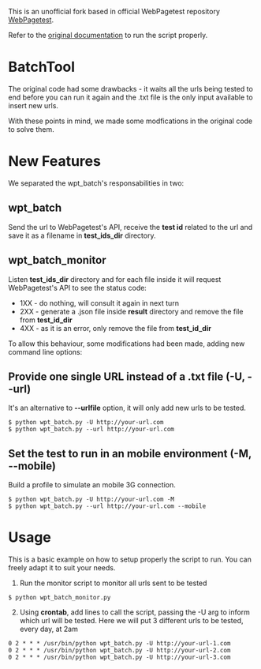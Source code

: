 This is an unofficial fork based in official WebPagetest repository [WebPagetest](https://github.com/WPO-Foundation/webpagetest).

Refer to the [original documentation](https://sites.google.com/a/webpagetest.org/docs/advanced-features/webpagetest-batch-processing-command-line-tool) to run the script properly.

<h1>BatchTool</h1>

The original code had some drawbacks - it waits all the urls being tested to end before you can run it again and the .txt file is the only input available to insert new urls.

With these points in mind, we made some modfications in the original code to solve them.

<h1>New Features</h1>

We separated the wpt_batch's responsabilities in two:

<h2>wpt_batch</h2>

Send the url to WebPagetest's API, receive the **test id** related to the url and save it as a filename in **test_ids_dir** directory.

<h2>wpt_batch_monitor</h2>

Listen **test_ids_dir** directory and for each file inside it will request WebPagetest's API to see the status code:
* 1XX - do nothing, will consult it again in next turn
* 2XX - generate a .json file inside **result** directory and remove the file from **test_id_dir**
* 4XX - as it is an error, only remove the file from **test_id_dir**

To allow this behaviour, some modifications had been made, adding new command line options:

<h2>Provide one single URL instead of a .txt file (-U, --url)</h2>

It's an alternative to **--urlfile** option, it will only add new urls to be tested.

<pre>
<code>$ python wpt_batch.py -U http://your-url.com</code>
<code>$ python wpt_batch.py --url http://your-url.com</code>
</pre>

<h2>Set the test to run in an mobile environment (-M, --mobile)</h2>
Build a profile to simulate an mobile 3G connection.
<pre>
<code>$ python wpt_batch.py -U http://your-url.com -M</code>
<code>$ python wpt_batch.py --url http://your-url.com --mobile</code>
</pre>

<h1>Usage</h1>

This is a basic example on how to setup properly the script to run. You can freely adapt it to suit your needs.

1. Run the monitor script to monitor all urls sent to be tested

<pre>
<code>$ python wpt_batch_monitor.py</code>
</pre>

2. Using **crontab**, add lines to call the script, passing the -U arg to inform which url will be tested. Here we will put 3 different urls to be tested, every day, at 2am

<pre>
<code>0 2 * * * /usr/bin/python wpt_batch.py -U http://your-url-1.com</code>
<code>0 2 * * * /usr/bin/python wpt_batch.py -U http://your-url-2.com</code>
<code>0 2 * * * /usr/bin/python wpt_batch.py -U http://your-url-3.com</code>
</pre>